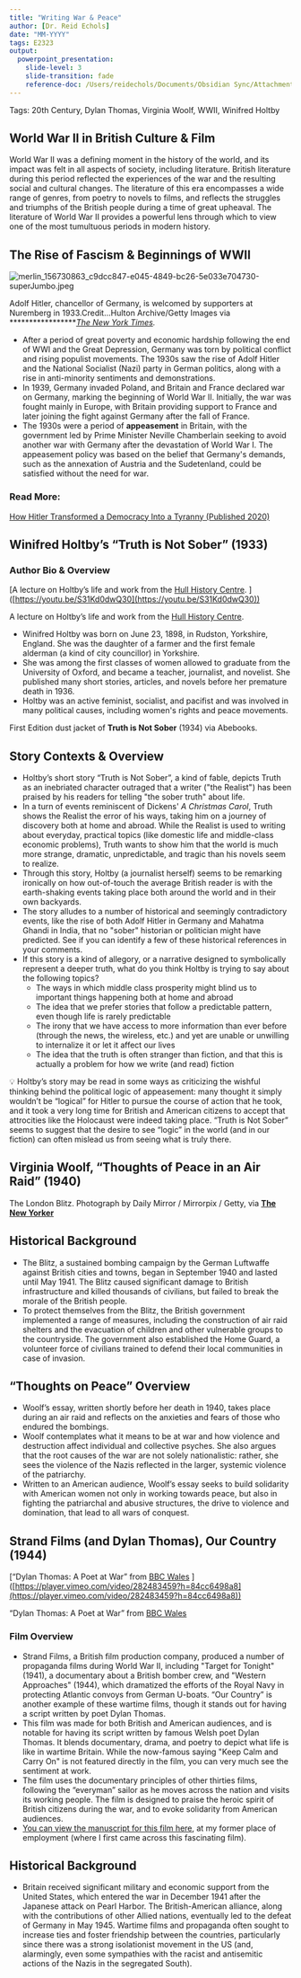 ```yaml
---
title: "Writing War & Peace" 
author: [Dr. Reid Echols]
date: "MM-YYYY"
tags: E2323
output:
  powerpoint_presentation: 
    slide-level: 3
    slide-transition: fade
    reference-doc: /Users/reidechols/Documents/Obsidian Sync/Attachments/PPT-template.pptx
---
```


Tags: 20th Century, Dylan Thomas, Virginia Woolf, WWII, Winifred Holtby

## World War II in British Culture & Film

World War II was a defining moment in the history of the world, and its impact was felt in all aspects of society, including literature. British literature during this period reflected the experiences of the war and the resulting social and cultural changes. The literature of this era encompasses a wide range of genres, from poetry to novels to films, and reflects the struggles and triumphs of the British people during a time of great upheaval. The literature of World War II provides a powerful lens through which to view one of the most tumultuous periods in modern history.

## The Rise of Fascism & Beginnings of WWII

![merlin_156730863_c9dcc847-e045-4849-bc26-5e033e704730-superJumbo.jpeg](Courses/English%202323/Lectures/Writing%20War%20&%20Peace.assets/merlin_156730863_c9dcc847-e045-4849-bc26-5e033e704730-superJumbo.jpeg)

Adolf Hitler, chancellor of Germany, is welcomed by supporters at Nuremberg in 1933.Credit...Hulton Archive/Getty Images via *******************[*The New York Times*](https://www.nytimes.com/2020/03/20/books/review/hitlers-first-hundred-days-peter-fritzsche.html)*.*

- After a period of great poverty and economic hardship following the end of WWI and the Great Depression, Germany was torn by political conflict and rising populist movements. The 1930s saw the rise of Adolf Hitler and the National Socialist (Nazi) party in German politics, along with a rise in anti-minority sentiments and demonstrations.
- In 1939, Germany invaded Poland, and Britain and France declared war on Germany, marking the beginning of World War II. Initially, the war was fought mainly in Europe, with Britain providing support to France and later joining the fight against Germany after the fall of France.
- The 1930s were a period of **appeasement** in Britain, with the government led by Prime Minister Neville Chamberlain seeking to avoid another war with Germany after the devastation of World War I. The appeasement policy was based on the belief that Germany's demands, such as the annexation of Austria and the Sudetenland, could be satisfied without the need for war.

### **Read More:**

[How Hitler Transformed a Democracy Into a Tyranny (Published 2020)](https://www.nytimes.com/2020/03/20/books/review/hitlers-first-hundred-days-peter-fritzsche.html)

## Winifred Holtby’s “Truth is Not Sober” (1933)

### Author Bio & Overview

[A lecture on Holtby’s life and work from the [Hull History Centre](https://www.hullhistorycentre.org.uk/research/research-guides/winifred-holtby.aspx). ]([https://youtu.be/S31Kd0dwQ30](https://youtu.be/S31Kd0dwQ30))

A lecture on Holtby’s life and work from the [Hull History Centre](https://www.hullhistorycentre.org.uk/research/research-guides/winifred-holtby.aspx).

- Winifred Holtby was born on June 23, 1898, in Rudston, Yorkshire, England. She was the daughter of a farmer and the first female alderman (a kind of city councillor) in Yorkshire.
- She was among the first classes of women allowed to graduate from the University of Oxford, and became a teacher, journalist, and novelist. She published many short stories, articles, and novels before her premature death in 1936.
- Holtby was an active feminist, socialist, and pacifist and was involved in many political causes, including women's rights and peace movements.

First Edition dust jacket of **Truth is Not Sober** (1934) via Abebooks.

## Story Contexts & Overview

- Holtby’s short story “Truth is Not Sober”,  a kind of fable, depicts Truth as an inebriated character outraged that a writer ("the Realist") has been praised by his readers for telling "the sober truth" about life.
- In a turn of events reminiscent of Dickens' *A Christmas Carol*, Truth shows the Realist the error of his ways, taking him on a journey of discovery both at home and abroad. While the Realist is used to writing about everyday, practical topics (like domestic life and middle-class economic problems), Truth wants to show him that the world is much more strange, dramatic, unpredictable, and tragic than his novels seem to realize.
- Through this story, Holtby (a journalist herself) seems to be remarking ironically on how out-of-touch the average British reader is with the earth-shaking events taking place both around the world and in their own backyards.
- The story alludes to a number of historical and seemingly contradictory events, like the rise of both Adolf Hitler in Germany and Mahatma Ghandi in India, that no "sober" historian or politician might have predicted. See if you can identify a few of these historical references in your comments.
- If this story is a kind of allegory, or a narrative designed to symbolically represent a deeper truth, what do you think Holtby is trying to say about the following topics?
   - The ways in which middle class prosperity might blind us to important things happening both at home and abroad
   - The idea that we prefer stories that follow a predictable pattern, even though life is rarely predictable
   - The irony that we have access to more information than ever before (through the news, the wireless, etc.) and yet are unable or unwilling to internalize it or let it affect our lives
   - The idea that the truth is often stranger than fiction, and that this is actually a problem for how we write (and read) fiction

💡 Holtby’s story may be read in some ways as criticizing the wishful thinking behind the political logic of appeasement: many thought it simply wouldn’t be “logical” for Hitler to pursue the course of action that he took, and it took a very long time for British and American citizens to accept that attrocities like the Holocaust were indeed taking place. “Truth is Not Sober” seems to suggest that the desire to see “logic” in the world (and in our fiction) can often mislead us from seeing what is truly there.

## Virginia Woolf, “Thoughts of Peace in an Air Raid” (1940)

The London Blitz. Photograph by Daily Mirror / Mirrorpix / Getty, via [**The New Yorker**](https://www.newyorker.com/magazine/1940/09/21/living-through-the-blitz)

## Historical Background

- The Blitz, a sustained bombing campaign by the German Luftwaffe against British cities and towns, began in September 1940 and lasted until May 1941. The Blitz caused significant damage to British infrastructure and killed thousands of civilians, but failed to break the morale of the British people.
- To protect themselves from the Blitz, the British government implemented a range of measures, including the construction of air raid shelters and the evacuation of children and other vulnerable groups to the countryside. The government also established the Home Guard, a volunteer force of civilians trained to defend their local communities in case of invasion.

## “Thoughts on Peace” Overview

- Woolf’s essay, written shortly before her death in 1940, takes place during an air raid and reflects on the anxieties and fears of those who endured the bombings.
- Woolf contemplates what it means to be at war and how violence and destruction affect individual and collective psyches. She also argues that the root causes of the war are not solely nationalistic: rather, she sees the violence of the Nazis reflected in the larger, systemic violence of the patriarchy.
- Written to an American audience, Woolf’s essay seeks to build solidarity with American women not only in working towards peace, but also in fighting the patriarchal and abusive structures, the drive to violence and domination, that lead to all wars of conquest.

## Strand Films (and Dylan Thomas), **Our Country** (1944)

[“Dylan Thomas: A Poet at War” from [BBC Wales](https://www.cwmnida.cymru/en/portffolio/dylan-thomas-a-poet-at-war/) ]([https://player.vimeo.com/video/282483459?h=84cc6498a8](https://player.vimeo.com/video/282483459?h=84cc6498a8))

“Dylan Thomas: A Poet at War” from [BBC Wales](https://www.cwmnida.cymru/en/portffolio/dylan-thomas-a-poet-at-war/)

### Film Overview

- Strand Films, a British film production company, produced a number of propaganda films during World War II, including "Target for Tonight" (1941), a documentary about a British bomber crew, and "Western Approaches" (1944), which dramatized the efforts of the Royal Navy in protecting Atlantic convoys from German U-boats. “Our Country” is another example of these wartime films, though it stands out for having a script written by poet Dylan Thomas.
- This film was made for both British and American audiences, and is notable for having its script written by famous Welsh poet Dylan Thomas. It blends documentary, drama, and poetry to depict what life is like in wartime Britain. While the now-famous saying "Keep Calm and Carry On" is not featured directly in the film, you can very much see the sentiment at work.
- The film uses the documentary principles of other thirties films, following the “everyman” sailor as he moves across the nation and visits its working people. The film is designed to praise the heroic spirit of British citizens during the war, and to evoke solidarity from American audiences.
- [You can view the manuscript for this film here](https://hrc.contentdm.oclc.org/digital/collection/p15878coll98/id/2558), at my former place of employment (where I first came across this fascinating film).

## Historical Background

- Britain received significant military and economic support from the United States, which entered the war in December 1941 after the Japanese attack on Pearl Harbor. The British-American alliance, along with the contributions of other Allied nations, eventually led to the defeat of Germany in May 1945. Wartime films and propaganda often sought to increase ties and foster friendship between the countries, particularly since there was a strong isolationist movement in the US (and, alarmingly, even some sympathies with the racist and antisemitic actions of the Nazis in the segregated South).

